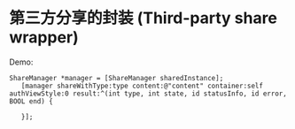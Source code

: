 
第三方分享的封装 (Third-party share wrapper)
===============

Demo:

	ShareManager *manager = [ShareManager sharedInstance];
	   [manager shareWithType:type content:@"content" container:self authViewStyle:0 result:^(int type, int state, id statusInfo, id error, BOOL end) {
	       
	   }];



